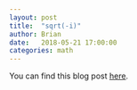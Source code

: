 ```yaml
---
layout: post
title:  "sqrt(-i)"
author: Brian
date:   2018-05-21 17:00:00
categories: math
---
```

You can find this blog post [here](http://brimacki.github.io/professionalDocument/sqrt(-i)).
